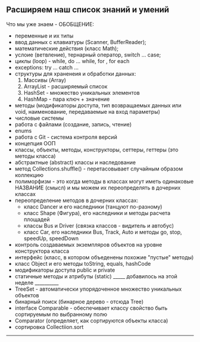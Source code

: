 ## Расширяем наш список знаний и умений
Что мы уже знаем - ОБОБЩЕНИЕ:
- переменные и их типы
- ввод данных с клавиатуры (Scanner, BufferReader);
- математические действия (класс Math);
- услоие (ветвление), тернарный оператор, switch ... case;
- циклы (loop) - while, do ... while, for , for each
- exceptions: try ... catch ...
- cтруктуры для храненеия и обработки данных:
    1. Массивы (Array)
    2. ArrayList - расширяемый список
    3. HashSet - множество уникальных элементов
    4. HashMap - пара ключ + значение
- методы (модификаторы доступа, тип возвращаемых данных или void, наименование, передаваемые
  на вход параметры)
- числовые системы
- работа с файлами (создание, запись, чтение)
- enums
- работа с Git - система контроля версий
- концепция ООП
- классы, объекты, методы, конструкторы, сеттеры, геттеры (это методы класса)
- абстрактные (abstract) классы и наследование
- метод Collections.shuffle() - перетасовывает случайным образом коллекцию
- полиморфизм - это когда методы в классах могут иметь одинаковые НАЗВАНИЕ (смысл) и
  мы можем их переопределять в дочерних классах
- переопределение методов в дочерних классах:
    - класс Dancer и его наследники (танцуют по-разному)
    - класс Shape (Фигура), его наследники и методы расчета площадей
    - классы Bus и Driver (связка классов - видитель и автобус)
    - класс Car, его наследники Bus, Track, Auto и методы go, stop, speedUp, speedDown
- контроль создаваемых экземпляров объектов на уровне конструктора класса
- интерфейс (класс, в котором объеденены похожие "пустые" методы)
- класс Object и его методы toString, equals, hashCode
- модификаторы доступа public и private
- статичные методы и атрибуты (static)
  _____ добавилось на этой неделе __________
- TreeSet - автоматически упорядоченное множество уникальных объектов
- бинарный поиск (бинарное дерево - отсюда Tree)
- interface Comparable - обеспечивает классу свойство быть сортируемым по выбранному полю
- Comparator (определяет, как сортируются объекты класса)
- сортировка Collectiion.sort
______________________________________________